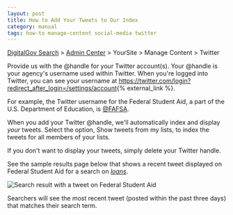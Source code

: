 ```yaml
---
layout: post
title: How to Add Your Tweets to Our Index
category: manual
tags: how-to manage-content social-media twitter
---
```

[DigitalGov Search](/index.html) > [Admin Center](https://search.usa.gov/sites/) > YourSite > Manage Content > Twitter

Provide us with the @handle for your Twitter account(s). Your @handle is your agency's username used within Twitter. When you're logged into Twitter, you can see your username at <https://twitter.com/login?redirect_after_login=/settings/account>{% external_link %}.

For example, the Twitter username for the Federal Student Aid, a part of the U.S. Department of Education, is [@FAFSA](https://twitter.com/FAFSA).

When you add your Twitter @handle, we'll automatically index and display *your* tweets. Select the option, Show tweets from my lists, to index the tweets for all members of your lists.

If you don't want to display your tweets, simply delete your Twitter handle.

See the sample results page below that shows a recent tweet displayed on Federal Student Aid for a search on *[loans](http://search.usa.gov/search?query=loans&op=Search&affiliate=federalstudentaid&m=true)*.

![Search result with a tweet on Federal Student Aid](https://9fddeb862c037f6d2190-f1564c64756a8cfee25b6b19953b1d23.ssl.cf2.rackcdn.com/social-media-tweets.png)

Searchers will see the most recent tweet (posted within the past three days) that matches their search term.